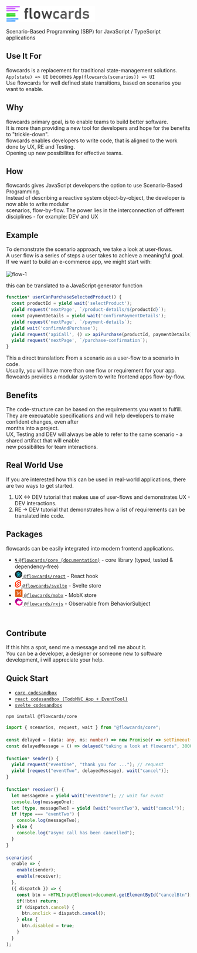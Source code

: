 ![flowcards](https://github.com/ThomasDeutsch/flowcards/blob/master/docs/img/banner-flowcards-2.png)

Scenario-Based Programming (SBP) for JavaScript / TypeScript applications

## Use It For
flowcards is a replacement for traditional state-management solutions.<br/>
```App(state) => UI``` becomes ```App(flowcards(scenarios)) => UI```<br/>
Use flowcards for well defined state transitions, based on scenarios you want to enable.<br/>

## Why
flowcards primary goal, is to enable teams to build better software.<br/>
It is more than providing a new tool for developers and hope for the benefits to "trickle-down".<br/>
flowcards enables developers to write code, that is aligned to the work done by UX, RE and Testing.<br/>
Opening up new possibilites for effective teams.<br/>

## How
flowcards gives JavaScript developers the option to use Scenario-Based Programming.<br/>
Instead of describing a reactive system object-by-object, the developer is now able to write modular<br/>
scenarios, flow-by-flow. The power lies in the interconnection of different disciplines - for example: DEV and UX<br/>

## Example
To demonstrate the scenario approach, we take a look at user-flows.<br/>
A user flow is a series of steps a user takes to achieve a meaningful goal.<br/>
If we want to build an e-commerce app, we might start with:<br/>
<br/>
![flow-1](https://github.com/ThomasDeutsch/flowcards/blob/master/docs/img/purchase-flow-1.png)

this can be translated to a JavaScript generator function
```js
function* userCanPurchaseSelectedProduct() {
  const productId = yield wait('selectProduct');
  yield request('nextPage', `/product-details/${productId}`);
  const paymentDetails = yield wait('confirmPaymentDetails');
  yield request('nextPage', `/payment-details`);
  yield wait('confirmAndPurchase');
  yield request('apiCall', () => apiPurchase(productId, paymentDetails))
  yield request('nextPage', `/purchase-confirmation`);
}
```
This a direct translation: From a scenario as a user-flow to a scenario in code.<br/>
Usually, you will have more than one flow or requirement for your app.<br/>
flowcards provides a modular system to write frontend apps flow-by-flow.<br/>

## Benefits
The code-structure can be based on the requirements you want to fulfill.<br/>
They are execuatable specifications and will help developers to make confident changes, even after<br/>
months into a project.<br/> 
UX, Testing and DEV will always be able to refer to the same scenario - a shared artifact that will enable<br/>
new possibilites for team interactions.

## Real World Use
If you are interested how this can be used in real-world applications, there are two ways to get started.<br/>
1. UX <-> DEV tutorial that makes use of user-flows and demonstrates UX - DEV interactions.<br/>
2. RE  -> DEV tutorial that demonstrates how a list of requirements can be translated into code.<br/>


## Packages
flowcards can be easily integrated into modern frontend applications.

- [🌀 `@flowcards/core (documentation)`](https://github.com/ThomasDeutsch/flowcards/tree/master/packages/core) - core library (typed, tested & dependency-free)
- [![-](https://github.com/ThomasDeutsch/flowcards/blob/master/docs/img/icon-react.png) `@flowcards/react`](https://github.com/ThomasDeutsch/flowcards/tree/master/packages/react) - React hook
- [![-](https://github.com/ThomasDeutsch/flowcards/blob/master/docs/img/icon-svelte.png) `@flowcards/svelte`](https://github.com/ThomasDeutsch/flowcards/tree/master/packages/svelte) - Svelte store
- [![-](https://github.com/ThomasDeutsch/flowcards/blob/master/docs/img/icon-mobx.png) `@flowcards/mobx`](https://github.com/ThomasDeutsch/flowcards/tree/master/packages/mobx) - MobX store
- [![-](https://github.com/ThomasDeutsch/flowcards/blob/master/docs/img/icon-rxjs.png) `@flowcards/rxjs`](https://github.com/ThomasDeutsch/flowcards/tree/master/packages/rxjs) - Observable from BehaviorSubject
<br/>

## Contribute
If this hits a spot, send me a message and tell me about it.<br/>
You can be a developer, a designer or someone new to software development, i will appreciate your help.<br/>


## Quick Start 
- [`core codesandbox`](https://codesandbox.io/s/hello-flowcards-dk9yl?file=/src/index.ts)
- [`react codesandbox (TodoMVC App + EventTool)`](https://codesandbox.io/s/flowcardsreact-playground-knebp)
- [`svelte codesandbox`](https://codesandbox.io/s/flowcards-hello-svelte-sscxp?file=/App.svelte)
```
npm install @flowcards/core
```

```ts
import { scenarios, request, wait } from "@flowcards/core";

const delayed = (data: any, ms: number) => new Promise(r => setTimeout(() => r(data), ms));
const delayedMessage = () => delayed("taking a look at flowcards", 3000);

function* sender() {
  yield request("eventOne", "thank you for ..."); // request
  yield [request("eventTwo", delayedMessage), wait("cancel")];
}

function* receiver() {
  let messageOne = yield wait("eventOne"); // wait for event
  console.log(messageOne);
  let [type, messageTwo] = yield [wait("eventTwo"), wait("cancel")];
  if (type === "eventTwo") {
    console.log(messageTwo);
  } else {
    console.log("async call has been cancelled");
  }
}

scenarios(
  enable => {
    enable(sender);
    enable(receiver);
  },
  ({ dispatch }) => {
    const btn = <HTMLInputElement>document.getElementById("cancelBtn");
    if(!btn) return;
    if (dispatch.cancel) {
      btn.onclick = dispatch.cancel();
    } else {
      btn.disabled = true;
    }
  }
);
```



